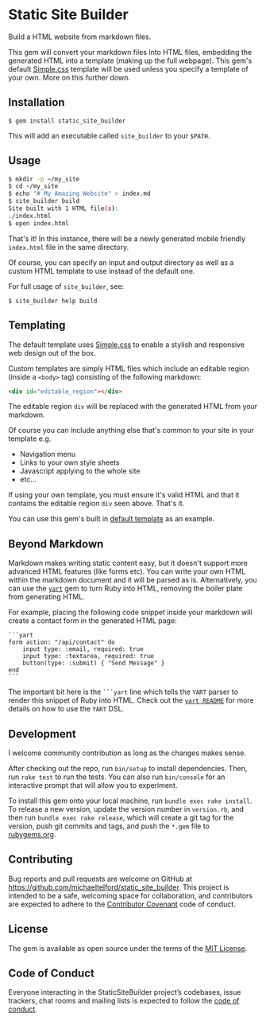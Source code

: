 # Static Site Builder

Build a HTML website from markdown files.

This gem will convert your markdown files into HTML files, embedding the generated HTML into a template (making up the full webpage). This gem's default [Simple.css](https://simplecss.org/) template will be used unless you specify a template of your own. More on this further down.

## Installation

    $ gem install static_site_builder

This will add an executable called `site_builder` to your `$PATH`.

## Usage

```sh
$ mkdir -p ~/my_site
$ cd ~/my_site
$ echo "# My Amazing Website" > index.md
$ site_builder build
Site built with 1 HTML file(s):
./index.html
$ open index.html
```

That's it! In this instance, there will be a newly generated mobile friendly `index.html` file in the same directory.

Of course, you can specify an input and output directory as well as a custom HTML template to use instead of the default one.

For full usage of `site_builder`, see:

    $ site_builder help build

## Templating

The default template uses [Simple.css](https://simplecss.org/) to enable a stylish and responsive web design out of the box.

Custom templates are simply HTML files which include an editable region (inside a `<body>` tag) consisting of the following markdown:

```html
<div id="editable_region"></div>
```

The editable region `div` will be replaced with the generated HTML from your markdown.

Of course you can include anything else that's common to your site in your template e.g.

- Navigation menu
- Links to your own style sheets
- Javascript applying to the whole site
- etc...

If using your own template, you must ensure it's valid HTML and that it contains the editable region `div` seen above. That's it.

You can use this gem's built in [default template](https://github.com/michaeltelford/static_site_builder/blob/master/templates/default_template.html) as an example.

## Beyond Markdown

Markdown makes writing static content easy, but it doesn't support more advanced HTML features (like forms etc). You can write your own HTML within the markdown document and it will be parsed as is. Alternatively, you can use the [`yart`](https://github.com/michaeltelford/yart) gem to turn Ruby into HTML, removing the boiler plate from generating HTML.

For example, placing the following code snippet inside your markdown will create a contact form in the generated HTML page:

    ```yart
    form action: "/api/contact" do
        input type: :email, required: true
        input type: :textarea, required: true
        button(type: :submit) { "Send Message" }
    end
    ```

The important bit here is the ` ```yart ` line which tells the `YART` parser to render this snippet of Ruby into HTML. Check out the [`yart README`](https://github.com/michaeltelford/yart) for more details on how to use the `YART` DSL.

## Development

I welcome community contribution as long as the changes makes sense.

After checking out the repo, run `bin/setup` to install dependencies. Then, run `rake test` to run the tests. You can also run `bin/console` for an interactive prompt that will allow you to experiment.

To install this gem onto your local machine, run `bundle exec rake install`. To release a new version, update the version number in `version.rb`, and then run `bundle exec rake release`, which will create a git tag for the version, push git commits and tags, and push the `*.gem` file to [rubygems.org](https://rubygems.org).

## Contributing

Bug reports and pull requests are welcome on GitHub at https://github.com/michaeltelford/static_site_builder. This project is intended to be a safe, welcoming space for collaboration, and contributors are expected to adhere to the [Contributor Covenant](http://contributor-covenant.org) code of conduct.

## License

The gem is available as open source under the terms of the [MIT License](https://github.com/michaeltelford/static_site_builder/blob/master/LICENSE.txt).

## Code of Conduct

Everyone interacting in the StaticSiteBuilder project’s codebases, issue trackers, chat rooms and mailing lists is expected to follow the [code of conduct](https://github.com/michaeltelford/static_site_builder/blob/master/CODE_OF_CONDUCT.md).
